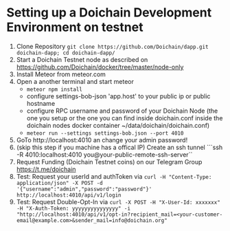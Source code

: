 # Setting up a Doichain Development Environment on testnet

1. Clone Repository ```git clone https://github.com/Doichain/dapp.git doichain-dapp; cd doichain-dapp/```
2. Start a Doichain Testnet node as described on https://github.com/Doichain/docker/tree/master/node-only
3. Install Meteor from meteor.com
4. Open a another terminal and start meteor 
    - ```meteor npm install```
    - configure settings-bob-json 'app.host' to your public ip or public hostname
    - configure RPC username and password of your Doichain Node (the one you setup or the one you can find inside doichain.conf inside the doichain nodes docker container ~/data/doichain/doichain.conf)
    - ```meteor run --settings settings-bob.json --port 4010```
5. GoTo http://localhost:4010 an change your admin password! 
6. (skip this step if you machine has a offical IP) Create an ssh tunnel ```ssh -R 4010:localhost:4010 you@your-public-remote-ssh-server``
7. Request Funding (Doichain Testnet coins) on our Telegram Group https://t.me/doichain
8. Test: Request your userId and authToken via ```curl -H "Content-Type: application/json" -X POST -d '{"username":"admin","password":"password"}' http://localhost:4010/api/v1/login```
9. Test: Request Double-Opt-In via ```curl -X POST -H "X-User-Id: xxxxxxx" -H "X-Auth-Token: yyyyyyyyyyyyyyy" -i "http://localhost:4010/api/v1/opt-in?recipient_mail=<your-customer-email@example.com>&sender_mail=info@doichain.org"```